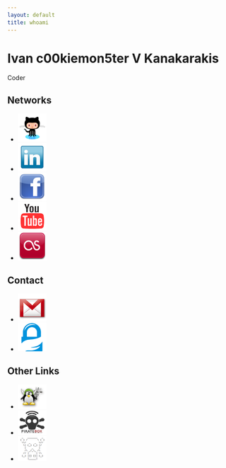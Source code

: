 ```yaml
---
layout: default
title: whoami
---
```


Ivan c00kiemon5ter V Kanakarakis
=================================
Coder

Networks
---------
<div class="icons">
<ul>
<li><a href="https://github.com/c00kiemon5ter"><img src="/images/octocat.png" title="github"/></a></li>
<li><a href="http://gr.linkedin.com/in/c00kiemon5ter"><img src="/images/linkedin.png" title="linkedin"/></a></li>
<li><a href="https://facebook.com/c00kiemon5ter"><img src="/images/facebook.png" title="facebook"/></a></li>
<li><a href="http://youtube.com/user/c0okiemon5ter"><img src="/images/youtube.png" title="youtube"/></a></li>
<li><a href="http://last.fm/user/koukosNest"><img src="/images/lastfm.png" title="lastfm"/></a></li>
</ul>
</div>

Contact
-------
<div class="icons">
<ul>
<li><a href="&#109;&#x61;&#x69;&#108;&#x74;&#111;&#x3a;&#105;&#118;&#097;&#110;&#046;&#107;&#097;&#110;&#097;&#107;&#064;&#103;&#109;&#097;&#105;&#108;&#046;&#099;&#111;&#109;"><img src="/images/gmail.png" title="email"/></a></li>
<li><a href="/files/c00kiemon5ter.pgp"><img src="/images/gnupg.png" title="pgp key"/></a></li>
</ul>
</div>

Other Links
-----------
<div class="icons">
<ul>
<li><a href="http://foss.aueb.gr"><img src="/images/foss-aueb.png" title="foss-aueb"/></a></li>
<li><a href="http://wiki.daviddarts.com/PirateBox"><img src="/images/piratebox.png" title="piratebox"/></a></li>
<li><a href="http://deaddrops.com/"><img src="/images/deaddrops.png" title="deaddrops"/></a></li>
</ul>
</div>

